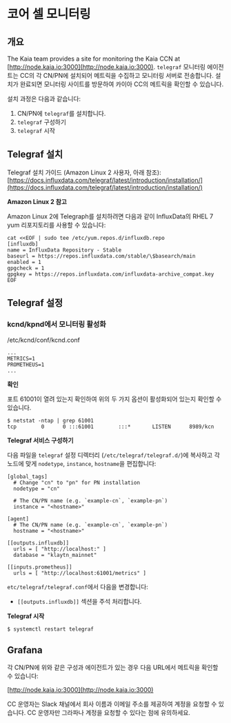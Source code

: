 # 코어 셀 모니터링

## 개요 <a id="overview"></a>

The Kaia team provides a site for monitoring the Kaia CCN at [http://node.kaia.io:3000](http://node.kaia.io:3000). `telegraf` 모니터링 에이전트는 CC의 각 CN/PN에 설치되어 메트릭을 수집하고 모니터링 서버로 전송합니다. 설치가 완료되면 모니터링 사이트를 방문하여 카이아 CC의 메트릭을 확인할 수 있습니다.

설치 과정은 다음과 같습니다:

1. CN/PN에 `telegraf`를 설치합니다.
2. `telegraf` 구성하기
3. `telegraf` 시작

## Telegraf 설치 <a id="telegraf-installation"></a>

Telegraf 설치 가이드 (Amazon Linux 2 사용자, 아래 참조): [https://docs.influxdata.com/telegraf/latest/introduction/installation/](https://docs.influxdata.com/telegraf/latest/introduction/installation/)

**Amazon Linux 2 참고**

Amazon Linux 2에 Telegraph를 설치하려면 다음과 같이 InfluxData의 RHEL 7 yum 리포지토리를 사용할 수 있습니다:

```text
cat <<EOF | sudo tee /etc/yum.repos.d/influxdb.repo
[influxdb]
name = InfluxData Repository - Stable
baseurl = https://repos.influxdata.com/stable/\$basearch/main
enabled = 1
gpgcheck = 1
gpgkey = https://repos.influxdata.com/influxdata-archive_compat.key
EOF
```

## Telegraf 설정 <a id="telegraf-setup"></a>

### kcnd/kpnd에서 모니터링 활성화 <a id="enable-monitoring-in-kcnd-kpnd"></a>

/etc/kcnd/conf/kcnd.conf

```text
...
METRICS=1
PROMETHEUS=1
...
```

**확인**

포트 61001이 열려 있는지 확인하여 위의 두 가지 옵션이 활성화되어 있는지 확인할 수 있습니다.

```text
$ netstat -ntap | grep 61001
tcp        0      0 :::61001        :::*       LISTEN      8989/kcn
```

**Telegraf 서비스 구성하기**

다음 파일을 `telegraf` 설정 디렉터리 (`/etc/telegraf/telegraf.d/`)에 복사하고 각 노드에 맞게 `nodetype`, `instance`, `hostname`을 편집합니다:

```text
[global_tags]
  # Change "cn" to "pn" for PN installation
  nodetype = "cn"

  # The CN/PN name (e.g. `example-cn`, `example-pn`)
  instance = "<hostname>"

[agent]
  # The CN/PN name (e.g. `example-cn`, `example-pn`)
  hostname = "<hostname>"

[[outputs.influxdb]]
  urls = [ "http://localhost:" ]
  database = "klaytn_mainnet"

[[inputs.prometheus]]
  urls = [ "http://localhost:61001/metrics" ]
```

`etc/telegraf/telegraf.conf`에서 다음을 변경합니다:

- `[[outputs.influxdb]]` 섹션을 주석 처리합니다.

**Telegraf 시작**

```text
$ systemctl restart telegraf
```

## Grafana <a id="grafana"></a>

각 CN/PN에 위와 같은 구성과 에이전트가 있는 경우 다음 URL에서 메트릭을 확인할 수 있습니다:

[http://node.kaia.io:3000](http://node.kaia.io:3000)

CC 운영자는 Slack 채널에서 회사 이름과 이메일 주소를 제공하여 계정을 요청할 수 있습니다. CC 운영자만 그라파나 계정을 요청할 수 있다는 점에 유의하세요.

